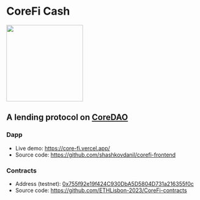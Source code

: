 # CoreFi Cash

<img src="https://github.com/ETHLisbon-2023/.github/assets/7074019/b6797e5c-526f-412d-9132-a414ab1bbab3" width="200" />

## A lending protocol on [CoreDAO](https://coredao.org)

### Dapp

- Live demo: https://core-fi.vercel.app/
- Source code: https://github.com/shashkovdanil/corefi-frontend

### Contracts

- Address (testnet): [0x755f92e19f424C930DbA5D5804D731a216355f0c](https://scan.test.btcs.network/address/0x755f92e19f424c930dba5d5804d731a216355f0c)
- Source code: https://github.com/ETHLisbon-2023/CoreFi-contracts
